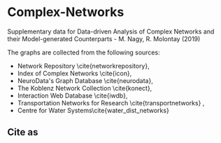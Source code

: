 # Complex-Networks
Supplementary data for Data-driven Analysis of Complex Networks and their Model-generated Counterparts - M. Nagy, R. Molontay (2019)

The graphs are collected from the following sources: 
* Network Repository \cite{networkrepository}, 
* Index of Complex Networks \cite{icon}, 
* NeuroData's Graph Database \cite{neurodata}, 
* The Koblenz Network Collection \cite{konect}, 
* Interaction Web Database \cite{iwdb}, 
* Transportation Networks for Research \cite{transportnetworks} ,
* Centre for Water Systems\cite{water_dist_networks}

## Cite as
